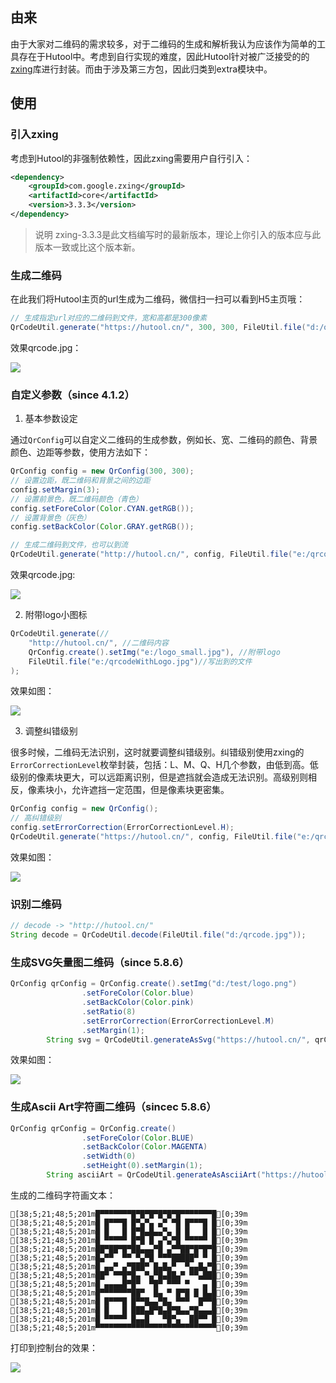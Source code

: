 ## 由来
由于大家对二维码的需求较多，对于二维码的生成和解析我认为应该作为简单的工具存在于Hutool中。考虑到自行实现的难度，因此Hutool针对被广泛接受的的[zxing](https://github.com/zxing/zxing)库进行封装。而由于涉及第三方包，因此归类到extra模块中。

## 使用

### 引入zxing
考虑到Hutool的非强制依赖性，因此zxing需要用户自行引入：

```xml
<dependency>
	<groupId>com.google.zxing</groupId>
	<artifactId>core</artifactId>
	<version>3.3.3</version>
</dependency>
```

> 说明
> zxing-3.3.3是此文档编写时的最新版本，理论上你引入的版本应与此版本一致或比这个版本新。

### 生成二维码

在此我们将Hutool主页的url生成为二维码，微信扫一扫可以看到H5主页哦：

```java
// 生成指定url对应的二维码到文件，宽和高都是300像素
QrCodeUtil.generate("https://hutool.cn/", 300, 300, FileUtil.file("d:/qrcode.jpg"));
```

效果qrcode.jpg：

![](images/qrcode.jpg)

### 自定义参数（since 4.1.2）

1. 基本参数设定

通过`QrConfig`可以自定义二维码的生成参数，例如长、宽、二维码的颜色、背景颜色、边距等参数，使用方法如下：

```java
QrConfig config = new QrConfig(300, 300);
// 设置边距，既二维码和背景之间的边距
config.setMargin(3);
// 设置前景色，既二维码颜色（青色）
config.setForeColor(Color.CYAN.getRGB());
// 设置背景色（灰色）
config.setBackColor(Color.GRAY.getRGB());

// 生成二维码到文件，也可以到流
QrCodeUtil.generate("http://hutool.cn/", config, FileUtil.file("e:/qrcode.jpg"));
```

效果qrcode.jpg:

![](images/qrcodeCustom.jpg)

2. 附带logo小图标

```java
QrCodeUtil.generate(//
	"http://hutool.cn/", //二维码内容
	QrConfig.create().setImg("e:/logo_small.jpg"), //附带logo
	FileUtil.file("e:/qrcodeWithLogo.jpg")//写出到的文件
);
```

效果如图：

![](images/qrcodeWithLogo.jpg)

3. 调整纠错级别

很多时候，二维码无法识别，这时就要调整纠错级别。纠错级别使用zxing的`ErrorCorrectionLevel`枚举封装，包括：L、M、Q、H几个参数，由低到高。低级别的像素块更大，可以远距离识别，但是遮挡就会造成无法识别。高级别则相反，像素块小，允许遮挡一定范围，但是像素块更密集。

```java
QrConfig config = new QrConfig();
// 高纠错级别
config.setErrorCorrection(ErrorCorrectionLevel.H);
QrCodeUtil.generate("https://hutool.cn/", config, FileUtil.file("e:/qrcodeCustom.jpg"));
```

效果如图：

![](images/qrcodeH.jpg)

### 识别二维码

```java
// decode -> "http://hutool.cn/"
String decode = QrCodeUtil.decode(FileUtil.file("d:/qrcode.jpg"));
```

### 生成SVG矢量图二维码（since 5.8.6）

```java
QrConfig qrConfig = QrConfig.create().setImg("d:/test/logo.png")
				.setForeColor(Color.blue)
				.setBackColor(Color.pink)
				.setRatio(8)
				.setErrorCorrection(ErrorCorrectionLevel.M)
				.setMargin(1);
		String svg = QrCodeUtil.generateAsSvg("https://hutool.cn/", qrConfig);
```

效果如图：

![](images/hutool_qr.svg)

### 生成Ascii Art字符画二维码（sincec 5.8.6）

```java
QrConfig qrConfig = QrConfig.create()
				.setForeColor(Color.BLUE)
				.setBackColor(Color.MAGENTA)
				.setWidth(0)
				.setHeight(0).setMargin(1);
		String asciiArt = QrCodeUtil.generateAsAsciiArt("https://hutool.cn/",qrConfig);
```

生成的二维码字符画文本：

```
[38;5;21;48;5;201m█▀▀▀▀▀▀▀█▀█▀█▀█▀█▀█▀▀▀▀▀▀▀█[0;39m
[38;5;21;48;5;201m█ █▀▀▀█ █▀▄▀▄ ▄▀ ▀█ █▀▀▀█ █[0;39m
[38;5;21;48;5;201m█ █   █ █▀█▄█▄▄▀▄ █ █   █ █[0;39m
[38;5;21;48;5;201m█ ▀▀▀▀▀ █▀█ █ ▄▀▄▀█ ▀▀▀▀▀ █[0;39m
[38;5;21;48;5;201m██▀██▀█▀██▄▄▄▀█ ▄▀▀██▀█▀█▀█[0;39m
[38;5;21;48;5;201m█▄▀▀  ▀▀ ▀▄▀█ ▀▀▀█████▀ ▀ █[0;39m
[38;5;21;48;5;201m█ ▄▄▀ ▄▀███▀ █▄█▄▀  ▀▄▄█▄▀█[0;39m
[38;5;21;48;5;201m██▀ ▀▀█▀█▄ ▀▄▀█▄██▄▀ ▀▀▄███[0;39m
[38;5;21;48;5;201m█ ▄▄▄▄█▀█▀  ▀█▀ ▀▀▀ ▀   ▄ █[0;39m
[38;5;21;48;5;201m█▀▀▀▀▀▀▀██▀  █▄ ▀ █▀█ █ █▄█[0;39m
[38;5;21;48;5;201m█ █▀▀▀█ █▀▀█▄▄▀█▄ ▀▀▀  █▀▀█[0;39m
[38;5;21;48;5;201m█ █   █ ███▄█▀█▄█▀█▄▄▀█▄▄▄█[0;39m
[38;5;21;48;5;201m█ ▀▀▀▀▀ █▄▄█   ▀█▀▄  ██▀▀ █[0;39m
[38;5;21;48;5;201m▀▀▀▀▀▀▀▀▀▀▀▀▀▀▀▀▀▀▀▀▀▀▀▀▀▀▀[0;39m

```

打印到控制台的效果：

![](images/asscii_art_qr.png)
